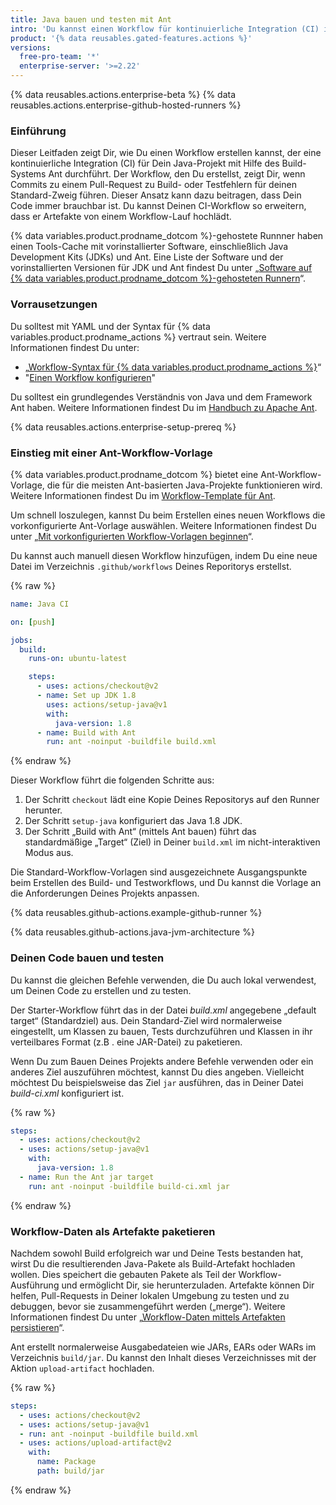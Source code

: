 ```yaml
---
title: Java bauen und testen mit Ant
intro: 'Du kannst einen Workflow für kontinuierliche Integration (CI) in GitHub-Aktionen erstellen, um Dein Java-Projekt mit Ant zu bauen und zu testen.'
product: '{% data reusables.gated-features.actions %}'
versions:
  free-pro-team: '*'
  enterprise-server: '>=2.22'
---
```


{% data reusables.actions.enterprise-beta %}
{% data reusables.actions.enterprise-github-hosted-runners %}

### Einführung

Dieser Leitfaden zeigt Dir, wie Du einen Workflow erstellen kannst, der eine kontinuierliche Integration (CI) für Dein Java-Projekt mit Hilfe des Build-Systems Ant durchführt. Der Workflow, den Du erstellst, zeigt Dir, wenn Commits zu einem Pull-Request zu Build- oder Testfehlern für deinen Standard-Zweig führen. Dieser Ansatz kann dazu beitragen, dass Dein Code immer brauchbar ist. Du kannst Deinen CI-Workflow so erweitern, dass er Artefakte von einem Workflow-Lauf hochlädt.

{% data variables.product.prodname_dotcom %}-gehostete Runnner haben einen Tools-Cache mit vorinstallierter Software, einschließlich Java Development Kits (JDKs) und Ant. Eine Liste der Software und der vorinstallierten Versionen für JDK und Ant findest Du unter „[Software auf {% data variables.product.prodname_dotcom %}-gehosteten Runnern](/actions/automating-your-workflow-with-github-actions/software-installed-on-github-hosted-runners)“.

### Vorrausetzungen

Du solltest mit YAML und der Syntax für {% data variables.product.prodname_actions %} vertraut sein. Weitere Informationen findest Du unter:
- „[Workflow-Syntax für {% data variables.product.prodname_actions %}](/actions/automating-your-workflow-with-github-actions/workflow-syntax-for-github-actions)“
- "[Einen Workflow konfigurieren](/actions/automating-your-workflow-with-github-actions/configuring-a-workflow)"

Du solltest ein grundlegendes Verständnis von Java und dem Framework Ant haben. Weitere Informationen findest Du im [Handbuch zu Apache Ant](https://ant.apache.org/manual/).

{% data reusables.actions.enterprise-setup-prereq %}

### Einstieg mit einer Ant-Workflow-Vorlage

{% data variables.product.prodname_dotcom %} bietet eine Ant-Workflow-Vorlage, die für die meisten Ant-basierten Java-Projekte funktionieren wird. Weitere Informationen findest Du im [Workflow-Template für Ant](https://github.com/actions/starter-workflows/blob/master/ci/maven.yml).

Um schnell loszulegen, kannst Du beim Erstellen eines neuen Workflows die vorkonfigurierte Ant-Vorlage auswählen. Weitere Informationen findest Du unter „[Mit vorkonfigurierten Workflow-Vorlagen beginnen](/actions/automating-your-workflow-with-github-actions/starting-with-preconfigured-workflow-templates)“.

Du kannst auch manuell diesen Workflow hinzufügen, indem Du eine neue Datei im Verzeichnis `.github/workflows` Deines Reporitorys erstellst.

{% raw %}
```yaml
name: Java CI

on: [push]

jobs:
  build:
    runs-on: ubuntu-latest

    steps:
      - uses: actions/checkout@v2
      - name: Set up JDK 1.8
        uses: actions/setup-java@v1
        with:
          java-version: 1.8
      - name: Build with Ant
        run: ant -noinput -buildfile build.xml
```
{% endraw %}

Dieser Workflow führt die folgenden Schritte aus:

1. Der Schritt `checkout` lädt eine Kopie Deines Repositorys auf den Runner herunter.
2. Der Schritt `setup-java` konfiguriert das Java 1.8 JDK.
3. Der Schritt „Build with Ant“ (mittels Ant bauen) führt das standardmäßige „Target“ (Ziel) in Deiner `build.xml` im nicht-interaktiven Modus aus.

Die Standard-Workflow-Vorlagen sind ausgezeichnete Ausgangspunkte beim Erstellen des Build- und Testworkflows, und Du kannst die Vorlage an die Anforderungen Deines Projekts anpassen.

{% data reusables.github-actions.example-github-runner %}

{% data reusables.github-actions.java-jvm-architecture %}

### Deinen Code bauen und testen

Du kannst die gleichen Befehle verwenden, die Du auch lokal verwendest, um Deinen Code zu erstellen und zu testen.

Der Starter-Workflow führt das in der Datei _build.xml_ angegebene „default target“ (Standardziel) aus.  Dein Standard-Ziel wird normalerweise eingestellt, um Klassen zu bauen, Tests durchzuführen und Klassen in ihr verteilbares Format (z.B . eine JAR-Datei) zu paketieren.

Wenn Du zum Bauen Deines Projekts andere Befehle verwenden oder ein anderes Ziel auszuführen möchtest, kannst Du dies angeben. Vielleicht möchtest Du beispielsweise das Ziel `jar` ausführen, das in Deiner Datei _build-ci.xml_ konfiguriert ist.

{% raw %}
```yaml
steps:
  - uses: actions/checkout@v2
  - uses: actions/setup-java@v1
    with:
      java-version: 1.8
  - name: Run the Ant jar target
    run: ant -noinput -buildfile build-ci.xml jar
```
{% endraw %}

### Workflow-Daten als Artefakte paketieren

Nachdem sowohl Build erfolgreich war und Deine Tests bestanden hat, wirst Du die resultierenden Java-Pakete als Build-Artefakt hochladen wollen. Dies speichert die gebauten Pakete als Teil der Workflow-Ausführung und ermöglicht Dir, sie herunterzuladen. Artefakte können Dir helfen, Pull-Requests in Deiner lokalen Umgebung zu testen und zu debuggen, bevor sie zusammengeführt werden („merge“). Weitere Informationen findest Du unter „[Workflow-Daten mittels Artefakten persistieren](/actions/automating-your-workflow-with-github-actions/persisting-workflow-data-using-artifacts)“.

Ant erstellt normalerweise Ausgabedateien wie JARs, EARs oder WARs im Verzeichnis `build/jar`. Du kannst den Inhalt dieses Verzeichnisses mit der Aktion `upload-artifact` hochladen.

{% raw %}
```yaml
steps:
  - uses: actions/checkout@v2
  - uses: actions/setup-java@v1
  - run: ant -noinput -buildfile build.xml
  - uses: actions/upload-artifact@v2
    with:
      name: Package
      path: build/jar
```
{% endraw %}
